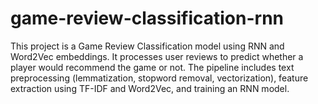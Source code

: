 # game-review-classification-rnn
This project is a Game Review Classification model using RNN and Word2Vec embeddings.  It processes user reviews to predict whether a player would recommend the game or not.  The pipeline includes text preprocessing (lemmatization, stopword removal, vectorization),  feature extraction using TF-IDF and Word2Vec, and training an RNN model.
